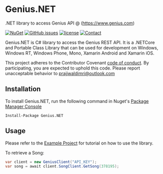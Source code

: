 # Genius.NET

.NET library to access Genius API @ (<https://www.genius.com>)

[![NuGet](https://img.shields.io/nuget/v/Genius.svg?maxAge=2592000&style=for-the-badge&logo=nuget)](https://www.nuget.org/packages/Genius.NET)
[![GitHub issues](https://img.shields.io/github/issues/prajjwaldimri/Genius.NET.svg?maxAge=2592000&style=for-the-badge&logo=github)](https://github.com/prajjwaldimri/Genius.NET/issues)
[![license](https://img.shields.io/github/license/mashape/apistatus.svg?maxAge=2592000&style=for-the-badge)](https://github.com/prajjwaldimri/Genius.NET/blob/master/LICENSE)
[![Contact](https://img.shields.io/badge/contact-@prajjwaldimri-642C90.svg?style=for-the-badge&logo=telegram)](https://t.me/prajjwaldimri)


Genius.NET is C# library to access the Genius REST API. It is a .NETCore and Portable Class Library that can be used for
 development on Windows, Windows RT, Windows Phone, Mono, Xamarin Android and Xamarin iOS.

This project adheres to the Contributor Covenant [code of conduct](CODE_OF_CONDUCT.md).
By participating, you are expected to uphold this code. Please report unacceptable behavior to prajjwaldimri@outlook.com

## Installation

To install Genius.NET, run the following command in Nuget's [Package Manager Console](https://docs.nuget.org/docs/start-here/using-the-package-manager-console)

``` Nuget
Install-Package Genius.NET
```

## Usage

Please refer to the [Example Project](https://github.com/prajjwaldimri/Genius.NET/tree/master/ExampleApplication) 
for tutorial on how to use the library.


To retrieve a Song:

```C#
var client = new GeniusClient("API_KEY");
var song = await client.SongClient.GetSong(378195);
```
